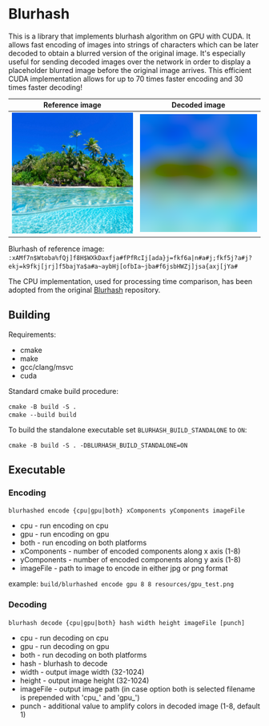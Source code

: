 # Blurhash

This is a library that implements blurhash algorithm on GPU with CUDA. It allows fast encoding of images into strings of characters which can be later decoded to obtain a blurred version of the original image. It's especially useful for sending decoded images over the network in order to display a placeholder blurred image before the original image arrives. This efficient CUDA implementation allows for up to 70 times faster encoding and 30 times faster decoding!

Reference image             |  Decoded image
:-------------------------:|:-------------------------:
![Reference image](resources/gpu_test.png)  |  ![Decoded image](resources/gpu_blurred_test.png)

Blurhash of reference image: `:xAMf7n$Wtoba%fQj]f8H$WXkDaxfja#fPfRcIj[ada}j=fkf6a|n#a#j;fkf5j?a#j?ekj=k9fkj[jrj]f5bajYa$a#a~aybHj[ofbIa~jba#f6jsbHWZj]jsa{axj[jYa#`


The CPU implementation, used for processing time comparison, has been adopted from the original [Blurhash](https://github.com/woltapp/blurhash/tree/master) repository.

## Building

Requirements:
- cmake 
- make
- gcc/clang/msvc
- cuda

Standard cmake build procedure:
```
cmake -B build -S .
cmake --build build
```

To build the standalone executable set `BLURHASH_BUILD_STANDALONE` to `ON`:
```
cmake -B build -S . -DBLURHASH_BUILD_STANDALONE=ON
```

## Executable

### Encoding

`blurhashed encode {cpu|gpu|both} xComponents yComponents imageFile`

- cpu - run encoding on cpu
- gpu - run encoding on gpu
- both - run encoding on both platforms
- xComponents - number of encoded components along x axis (1-8)
- yComponents - number of encoded components along y axis (1-8)
- imageFile - path to image to encode in either jpg or png format

example: `build/blurhashed encode gpu 8 8 resources/gpu_test.png`

### Decoding

`blurhash decode {cpu|gpu|both} hash width height imageFile [punch]`

- cpu - run decoding on cpu
- gpu - run decoding on gpu
- both - run decoding on both platforms
- hash - blurhash to decode
- width - output image width (32-1024)
- height - output image height (32-1024)
- imageFile - output image path (in case option both is selected filename is prepended with 'cpu_' and 'gpu_')
- punch - additional value to amplify colors in decoded image (1-8, default 1)
